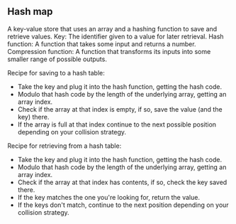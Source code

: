 ## Hash map

A key-value store that uses an array and a hashing function to save and retrieve values.
Key: The identifier given to a value for later retrieval.
Hash function: A function that takes some input and returns a number.
Compression function: A function that transforms its inputs into some smaller range of possible outputs.

Recipe for saving to a hash table:

-   Take the key and plug it into the hash function, getting the hash code.
-   Modulo that hash code by the length of the underlying array, getting an array index.
-   Check if the array at that index is empty, if so, save the value (and the key) there.
-   If the array is full at that index continue to the next possible position depending on your collision strategy.

Recipe for retrieving from a hash table:

-   Take the key and plug it into the hash function, getting the hash code.
-   Modulo that hash code by the length of the underlying array, getting an array index.
-   Check if the array at that index has contents, if so, check the key saved there.
-   If the key matches the one you're looking for, return the value.
-   If the keys don't match, continue to the next position depending on your collision strategy.
